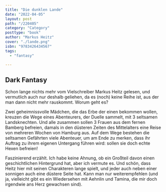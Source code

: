 ```yaml
---
title: "Die dunklen Lande"
date: "2022-04-05"
layout: post
path: "/220405"
category: "Category"
posttype: "book"
author: "Markus Heitz"
cover: "./lande.png"
isbn: "9783426434567"
tags:
  - "fantasy"

---
```

## Dark Fantasy

Schon lange nichts mehr vom Vielschreiber Markus Heitz gelesen, und vermutlich auch nur deshalb geliehen, da es (noch) keine Reihe ist, aus der man dann nicht mehr rauskommt. Worum geht es?

Zwei geheimnissvolle Mädchen, die das Erbe der einen bekommen wollen, kreuzen die Wege eines Abenteurers, der Duelle sammelt, mit 3 seltsamen Landsknechten. Und alle zusammen sollen 3 Frauen aus dem fernen Bamberg befreien, damals in den düsteren Zeiten des Mittelalters eine Reise von mehreren Wochen von Hamburg aus. Auf dem Wege bestehen die seltsamen Gefährten viele Abenteuer, um am Ende zu merken, dass ihr Auftrag zu ihrem eigenen Untergang führen wird: sollen sie doch echte Hexen befreien!

Faszinierend erzählt. Ich habe keine Ahnung, ob ein Großteil davon einen geschichtlichen Hintergrund hat, aber ich vermute es. Und schön, dass Heitz hier mit seinen Charakteren lange spielt, und jeder auch neben einer sonnigen auch eine düstere Seite hat. Kann man nur weiterempfehlen (und ja, vielleicht gibt es ein Wiedersehen mit Aehnlin und Tamina, die mir doch irgendwie ans Herz gewachsen sind).